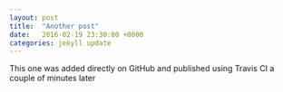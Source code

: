 ```yaml
---
layout: post
title:  "Another post"
date:   2016-02-19 23:30:00 +0000
categories: jekyll update
---
```

This one was added directly on GitHub and published using Travis CI a couple of minutes later
